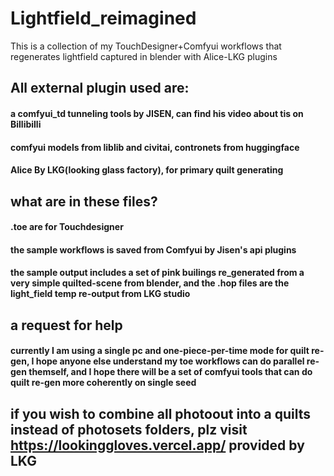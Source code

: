# Lightfield_reimagined
This is a collection of my TouchDesigner+Comfyui workflows that regenerates lightfield captured in blender with Alice-LKG plugins

## All external plugin used are:
#### a comfyui_td tunneling tools by JISEN, can find his video about tis on Billibilli
#### comfyui models from liblib and civitai, contronets from huggingface
#### Alice By LKG(looking glass factory), for primary quilt generating

## what are in these files?
#### .toe are for Touchdesigner
#### the sample workflows is saved from Comfyui by Jisen's api plugins
#### the sample output includes a set of pink builings re_generated from a very simple quilted-scene from blender, and the .hop files are the light_field temp re-output from LKG studio


## a request for help
#### currently I am using a single pc and one-piece-per-time mode for quilt re-gen, I hope anyone else understand my toe workflows can do parallel re-gen themself, and I hope there will be a set of comfyui tools that can do quilt re-gen more coherently on single seed

## if you wish to combine all photoout into a quilts instead of photosets folders, plz visit https://lookinggloves.vercel.app/ provided by LKG
